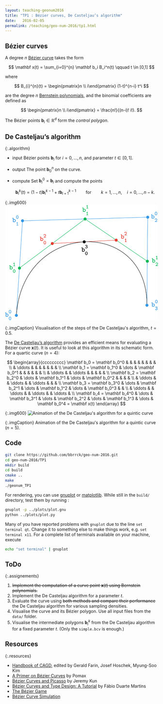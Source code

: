 ```yaml
---
layout: teaching-geonum2016
title: "TP1 : Bézier curves, De Casteljau’s algorithm"
date:   2016-02-05
permalink: /teaching/geo-num-2016/tp1.html
---
```

[casteljau-gif]: https://upload.wikimedia.org/wikipedia/commons/0/0b/BezierCurve.gif

## Bézier curves
A degree $n$ [Bézier curve](https://en.wikipedia.org/wiki/B%C3%A9zier_curve) takes the form

$$
\mathbf x(t) = \sum_{i=0}^{n} \mathbf b_i B_i^n(t) \qquad t \in [0,1]
$$

where

$$
B_{i}^{n}(t) = \begin{pmatrix}n \\ i\end{pmatrix} (1-t)^{n-i} t^i
$$

are the degree $n$ [Bernstein polynomials](https://en.wikipedia.org/wiki/Bernstein_polynomial), and the binomial coefficients are defined as

$$
\begin{pmatrix}n \\ i\end{pmatrix} = \frac{n!}{(n-i)! i!}.
$$

The Bézier points $\mathbf b_i \in \mathbb R^d$ form the *control polygon*.

## De Casteljau’s algorithm

{:.algorithm}
* <span class="algo-part">input</span> <span class="algo-content">Bézier points $\mathbf b_i$ for $i = 0, \dots, n$, and parameter $t \in [0,1]$.</span>
* <span class="algo-part">output</span> <span class="algo-content">The point $\mathbf b_0^n$ on the curve.</span>
* <span class="algo-part">compute</span> <span class="algo-content">Set $\mathbf b_i^0 = \mathbf b_i$ and compute the points</span>

   $$\mathbf b_i^k (t) = (1-t) \mathbf b_i^{k-1} + t \mathbf b_{i+1}^{k-1} \qquad \text{for} \qquad k=1,\dots,n, \quad i=0,\dots,n-k.$$

{:.img600}
![Visualisation of the steps of the De Casteljau's algorithm](/assets/geo-num-2016/casteljau-curve.png)

{:.imgCaption}
Visualisation of the steps of the De Casteljau's algorithm, $t=0.5$.

The [De Casteljau’s algorithm](https://en.wikipedia.org/wiki/De_Casteljau%27s_algorithm)
provides an efficient means for evaluating a Bézier curve $\mathbf{x}(t)$.
It is useful to look at this algorithm in its schematic form. For a quartic curve ($n=4$):

$$
\begin{array}{ccccccccc}
\mathbf b_0 = \mathbf b_0^0 &        &               &        &               &        &               &        & \\
                            & \ddots &               &        &               &        &               &        & \\
\mathbf b_1 = \mathbf b_1^0 & \dots  & \mathbf b_0^1 &        &               &        &               &        & \\
                            & \ddots &               & \ddots &               &        &               &        & \\
\mathbf b_2 = \mathbf b_2^0 & \dots  & \mathbf b_1^1 & \dots  & \mathbf b_0^2 &        &               &        & \\
                            & \ddots &               & \ddots &               & \ddots &               &        & \\
\mathbf b_3 = \mathbf b_3^0 & \dots  & \mathbf b_2^1 & \dots  & \mathbf b_1^2 & \dots  & \mathbf b_0^3 &        & \\
                            & \ddots &               & \ddots &               & \ddots &               & \ddots & \\
\mathbf b_4 = \mathbf b_4^0 & \dots  & \mathbf b_3^1 & \dots  & \mathbf b_2^2 & \dots  & \mathbf b_1^3 & \dots  & \mathbf b_0^4 = \mathbf x(t)
\end{array}
$$

{:.img600}
![Animation of the De Casteljau's algorithm for a quintic curve][casteljau-gif]

{:.imgCaption}
Animation of the De Casteljau's algorithm for a quintic curve ($n=5$).

## Code
```bash
git clone https://github.com/bbrrck/geo-num-2016.git
cd geo-num-2016/TP1
mkdir build
cd build
cmake ..
make
./geonum_TP1
```

For rendering, you can use [gnuplot](http://www.gnuplot.info/) or [matplotlib](http://matplotlib.org/).
While still in the `build/` directory, test them by running :
```bash
gnuplot -p ../plots/plot.gnu
python ../plots/plot.py
```

Many of you have reported problems with `gnuplot` due to the line `set terminal qt`.
Change it to something else to make things work, e.g. `set terminal x11`.
For a complete list of terminals available on your machine, execute
```bash
echo "set terminal" | gnuplot
```


## ToDo

{:.assignements}
1. <del>Implement the computation of a curve point $\mathbf x(t)$ using Bernstein polynomials.</del>
2. Implement the De Casteljau algorithm for a parameter $t$.
3. Evaluate the curve using <del>both methods and compare their performance</del> the De Casteljau algorithm for various sampling densities.
4. Visualise the curve and its Bézier polygon. Use all input files from the `data/` folder.
5. Visualise the intermediate polygons $\mathbf b_i^k$ from the De Casteljau algorithm for a fixed parameter $t$. (Only the `simple.bcv` is enough.)

## Resources

{:.resources}
* [Handbook of CAGD](http://www.sciencedirect.com/science/book/9780444511041), edited by Gerald Farin, Josef Hoschek, Myung-Soo Kim
* [A Primer on Bézier Curves](http://pomax.github.io/bezierinfo/) by Pomax
* [Bézier Curves and Picasso](http://jeremykun.com/2013/05/11/bezier-curves-and-picasso/) by Jeremy Kun
* [Bézier Curves and Type Design: A Tutorial](http://learn.scannerlicker.net/2014/04/16/bezier-curves-and-type-design-a-tutorial/) by Fábio Duarte Martins
* [The Bézier Game](http://bezier.method.ac/)
* [Bézier Curve Simulation](http://tholman.com/bezier-curve-simulation/)

